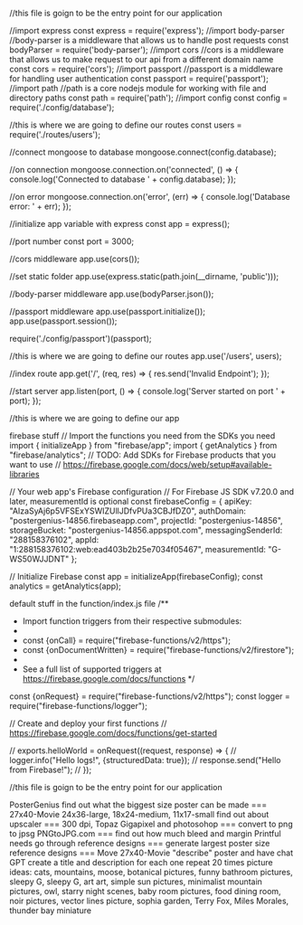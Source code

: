 //this file is goign to be the entry point for our application

//import express
const express = require('express');
//import body-parser
//body-parser is a middleware that allows us to handle post requests
const bodyParser = require('body-parser');
//import cors
//cors is a middleware that allows us to make request to our api from a different domain name
const cors = require('cors');
//import passport
//passport is a middleware for handling user authentication
const passport = require('passport');
//import path
//path is a core nodejs module for working with file and directory paths
const path = require('path');
//import config
const config = require('./config/database');

//this is where we are going to define our routes
const users = require('./routes/users');

//connect mongoose to database
mongoose.connect(config.database);

//on connection
mongoose.connection.on('connected', () => {
    console.log('Connected to database ' + config.database);
});

//on error
mongoose.connection.on('error', (err) => {
    console.log('Database error: ' + err);
});

//initialize app variable with express
const app = express();

//port number
const port = 3000;

//cors middleware
app.use(cors());

//set static folder
app.use(express.static(path.join(__dirname, 'public')));

//body-parser middleware
app.use(bodyParser.json());

//passport middleware
app.use(passport.initialize());
app.use(passport.session());

require('./config/passport')(passport);

//this is where we are going to define our routes
app.use('/users', users);

//index route
app.get('/', (req, res) => {
    res.send('Invalid Endpoint');
});

//start server
app.listen(port, () => {
    console.log('Server started on port ' + port);
});

//this is where we are going to define our app



firebase stuff
// Import the functions you need from the SDKs you need
import { initializeApp } from "firebase/app";
import { getAnalytics } from "firebase/analytics";
// TODO: Add SDKs for Firebase products that you want to use
// https://firebase.google.com/docs/web/setup#available-libraries

// Your web app's Firebase configuration
// For Firebase JS SDK v7.20.0 and later, measurementId is optional
const firebaseConfig = {
  apiKey: "AIzaSyAj6p5VFSExYSWIZUllJDfvPUa3CBJfDZ0",
  authDomain: "postergenius-14856.firebaseapp.com",
  projectId: "postergenius-14856",
  storageBucket: "postergenius-14856.appspot.com",
  messagingSenderId: "288158376102",
  appId: "1:288158376102:web:ead403b2b25e7034f05467",
  measurementId: "G-WS50WJJDNT"
};

// Initialize Firebase
const app = initializeApp(firebaseConfig);
const analytics = getAnalytics(app);

default stuff in the function/index.js file
/**
 * Import function triggers from their respective submodules:
 *
 * const {onCall} = require("firebase-functions/v2/https");
 * const {onDocumentWritten} = require("firebase-functions/v2/firestore");
 *
 * See a full list of supported triggers at https://firebase.google.com/docs/functions
 */

const {onRequest} = require("firebase-functions/v2/https");
const logger = require("firebase-functions/logger");

// Create and deploy your first functions
// https://firebase.google.com/docs/functions/get-started

// exports.helloWorld = onRequest((request, response) => {
//   logger.info("Hello logs!", {structuredData: true});
//   response.send("Hello from Firebase!");
// });

//this file is goign to be the entry point for our application




PosterGenius
find out what the biggest size poster can be made === 27x40-Movie 24x36-large, 18x24-medium, 11x17-small
find out about upscaler === 300 dpi, Topaz Gigapixel and photosohop
=== convert to png to jpsg PNGtoJPG.com
=== find out how much bleed and margin Printful needs
go through reference designs === 
generate largest poster size reference designs === Move 27x40-Movie
"describe" poster and have chat GPT create a title and description for each one
repeat 20 times
picture ideas: cats, mountains, moose, botanical pictures, funny bathroom pictures, sleepy G, sleepy G,
                                art art, simple sun pictures, minimalist mountain pictures, owl, starry night scenes,
                                baby room pictures, food dining room, noir pictures, vector lines picture, sophia garden,
                                Terry Fox, Miles Morales, thunder bay miniature
